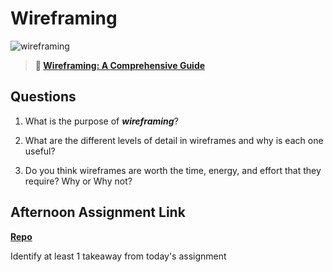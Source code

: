 # Wireframing

![wireframing](https://bcw.blob.core.windows.net/public/img/courses/2293087935019893)

> **📖 [Wireframing: A Comprehensive Guide](https://codeworksacademy.com/fs-student-guide/resources/wk1/06-Wireframing)**

## Questions

1. What is the purpose of ***wireframing***? 

2. What are the different levels of detail in wireframes and why is each one useful?

3. Do you think wireframes are worth the time, energy, and effort that they require? Why or Why not?

## Afternoon Assignment Link

**[Repo](https://github.com/{{ghname}}/<ASSIGNMENT_REPO>)**

Identify at least 1 takeaway from today's assignment
